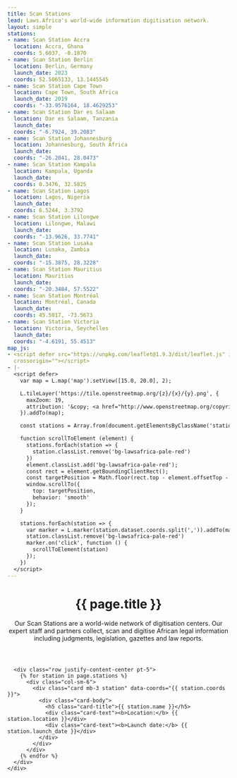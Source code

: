 ```yaml
---
title: Scan Stations
lead: Laws.Africa's world-wide information digitisation network.
layout: simple
stations:
- name: Scan Station Accra
  location: Accra, Ghana
  coords: 5.6037, -0.1870
- name: Scan Station Berlin
  location: Berlin, Germany
  launch_date: 2023
  coords: 52.5065133, 13.1445545
- name: Scan Station Cape Town
  location: Cape Town, South Africa
  launch_date: 2019
  coords: "-33.9576164, 18.4629253"
- name: Scan Station Dar es Salaam
  location: Dar es Salaam, Tanzania
  launch_date: 
  coords: "-6.7924, 39.2083"
- name: Scan Station Johannesburg
  location: Johannesburg, South Africa
  launch_date: 
  coords: "-26.2041, 28.0473"
- name: Scan Station Kampala
  location: Kampala, Uganda
  launch_date: 
  coords: 0.3476, 32.5825
- name: Scan Station Lagos
  location: Lagos, Nigeria
  launch_date: 
  coords: 6.5244, 3.3792
- name: Scan Station Lilongwe
  location: Lilongwe, Malawi
  launch_date: 
  coords: "-13.9626, 33.7741"
- name: Scan Station Lusaka
  location: Lusaka, Zambia
  launch_date: 
  coords: "-15.3875, 28.3228"
- name: Scan Station Mauritius
  location: Mauritius
  launch_date: 
  coords: "-20.3484, 57.5522"
- name: Scan Station Montréal
  location: Montréal, Canada
  launch_date: 
  coords: 45.5017, -73.5673
- name: Scan Station Victoria
  location: Victoria, Seychelles
  launch_date: 
  coords: "-4.6191, 55.4513"
map_js:
- <script defer src="https://unpkg.com/leaflet@1.9.3/dist/leaflet.js" integrity="sha256-WBkoXOwTeyKclOHuWtc+i2uENFpDZ9YPdf5Hf+D7ewM="
  crossorigin=""></script>
- |-
  <script defer>
    var map = L.map('map').setView([15.0, 20.0], 2);

    L.tileLayer('https://tile.openstreetmap.org/{z}/{x}/{y}.png', {
      maxZoom: 19,
      attribution: '&copy; <a href="http://www.openstreetmap.org/copyright">OpenStreetMap</a>'
    }).addTo(map);

    const stations = Array.from(document.getElementsByClassName('station'))

    function scrollToElement (element) {
      stations.forEach(station => {
        station.classList.remove('bg-lawsafrica-pale-red')
      })
      element.classList.add('bg-lawsafrica-pale-red');
      const rect = element.getBoundingClientRect();
      const targetPosition = Math.floor(rect.top - element.offsetTop - element.offsetHeight);
      window.scrollTo({
        top: targetPosition,
        behavior: 'smooth'
      });
    }

    stations.forEach(station => {
      var marker = L.marker(station.dataset.coords.split(',')).addTo(map)
      station.classList.remove('bg-lawsafrica-pale-red')
      marker.on('click', function () {
        scrollToElement(station)
      });
    })
  </script>
---
```


<div>
  <header class="py-5 bg-lawsafrica-pale-red">
    <div class="container">
      <h1 class="display-4 mb-4">{{ page.title }}</h1>
      <p class="lead">
        Our Scan Stations are a world-wide network of digitisation centers. Our expert staff and partners collect, scan and digitise African legal information including judgments, legislation, gazettes and law reports.
      </p>
    </div>
  </header>

  <section class="py-5">
    <div class="container">
      <div id="map"></div>

      <div class="row justify-content-center pt-5">
        {% for station in page.stations %}
          <div class="col-sm-6">
            <div class="card mb-3 station" data-coords="{{ station.coords }}">
              <div class="card-body">
                <h5 class="card-title">{{ station.name }}</h5>
                <div class="card-text"><b>Location:</b> {{ station.location }}</div>
                <div class="card-text"><b>Launch date:</b> {{ station.launch_date }}</div>
              </div>
            </div>
          </div>
        {% endfor %}
      </div>
    </div>
  </section>
</div>
